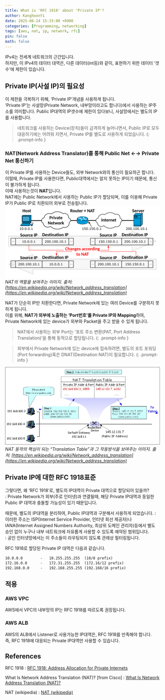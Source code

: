 ```yaml
---
title: What is 'RFC 1918' about 'Private IP'?
author: KanghoonYi
date: 2025-06-24 15:33:00 +0900
categories: [Programming, networking]
tags: [aws, nat, ip, network, rfc]
pin: false
math: false
---
```


IPv4는 전세계 네트워크의 근간입니다.  
하지만, 이 IPv4의 데이터 대역은, 다른 데이터(int등)와 같이, 표현하기 위한 데이터 ‘갯수’에 제한이 있습니다.

## Private IP(사설 IP)의 필요성

이 제한을 극복하기 위해, ‘Private IP’개념을 사용하게 됩니다.  
‘Private IP’는 사설망(Private Network, 내부망이라고도 합니다)에서 사용하는 IP주소를 의미합니다. Public IP대역의 IP갯수에 제한이 있다보니, 사설망에서는 별도의 IP를 사용합니다.  

> 네트워크를 사용하는 Device(장치)들이 급격하게 늘어나면서, Public IP로 모두 대응하기에는 어려워 지면서, Private IP를 별도로 사용하게 되었습니다.
{: .prompt-info }

### NAT(Network Address Translator)를 통해 Public Net ←→ Private Net 통신하기

이 Private IP를 사용하는 Device들도, 외부 Network와의 통신이 필요하곤 합니다. 이럴때, Private IP를 사용한다면, Public대역에서는 알지 못하는 IP이기 때문에, 통신이 불가하게 됩니다.  
이때 사용하는것이 **NAT**입니다.  
NAT에는 Public Network에서 사용하는 Public IP가 할당되며, 이를 이용해 Private IP가 Public IP로 치환되어 외부로 전송됩니다.  
![NAT의 역할을 보여주는 이미지.](/assets/img/for-post/What%20is%20RFC1918/image.png)
_NAT의 역할을 보여주는 이미지. 출처: [https://en.wikipedia.org/wiki/Network_address_translation](https://en.wikipedia.org/wiki/Network_address_translation)_

NAT가 단순히 IP만 치환한다면, Private Network에 있는 여러 Device를 구분하지 못하게 됩니다.  
이를 위해, **NAT가 외부에 노출하는 ‘Port번호’를 Private IP와 Mapping**하여, Private Network에 있는 device가 외부와 Packet을 주고 받을 수 있게 됩니다.


> NAT에서 사용하는 외부 Port는 ‘포트 주소 변환(PAT, Port Address Translation)’을 통해 동적으로 할당됩니다.
{: .prompt-info }
  

> 외부에서 Private Network에 있는 device에 접속하려면, 별도의 포트 포워딩(Port forwarding)혹은 DNAT(Destination NAT)이 필요합니다.
{: .prompt-info }

![NAT 동작의 핵심이 되는 “Translation Table”과 그 작동방식을 보여주는 이미지.](/assets/img/for-post/What%20is%20RFC1918/image%201.png)
_NAT 동작의 핵심이 되는 “Translation Table”과 그 작동방식을 보여주는 이미지. 출처: [https://en.wikipedia.org/wiki/Network_address_translation](https://en.wikipedia.org/wiki/Network_address_translation)_

## Private IP에 대한 RFC 1918표준

그렇다면, 왜 ‘RFC 1918’로, 별도의 IP대역이 Private 대역으로 할당되어 있을까?  
: Private Network가 외부(주로 인터넷)과 연결될때, 해당 Private IP대역과 동일한 Public IP 대역과 충돌할 가능성이 있기 때문입니다.
  
    
때문에, 별도의 IP대역을 분리하여, Public IP대역과 구분해서 사용하게 되었습니다.
: 이러한 주소는 ISP(Internet Service Provider, 인터넷 회선 제공자)나 IANA(Internet Assigned Numbers Authority, 최상위 도메인 관리자)등에서 별도 승인 없이 누구나 내부 네트워크에 자유롭게 사용할 수 있도록 예약된 범위입니다.  
: 공인 인터넷망에서는 이 주소들이 라우팅되지 않도록 관례상 필터링됩니다.

RFC 1918로 할당된 Private IP 대역은 다음과 같습니다.

```text
10.0.0.0        -   10.255.255.255  (10/8 prefix)
172.16.0.0      -   172.31.255.255  (172.16/12 prefix)
192.168.0.0     -   192.168.255.255 (192.168/16 prefix)
```

## 적용

### AWS VPC

AWS에서 VPC의 내부망의 IP는 RFC 1918를 따르도록 권장됩니다.

### AWS ALB

AWS의 ALB에서 Listener로 사용가능한 IP대역은, RFC 1918를 만족해야 합니다.  
즉, RFC 1918에 대응되는 Private IP대역만 사용할 수 있습니다.

## References
RFC 1918
: [RFC 1918: Address Allocation for Private Internets](https://datatracker.ietf.org/doc/html/rfc1918)

What Is Network Address Translation (NAT)? \[from Cisco\]
: [What Is Network Address Translation (NAT)?](https://www.cisco.com/site/us/en/learn/topics/networking/what-is-network-address-translation-nat.html?utm_source=chatgpt.com)

NAT (wikipedia)
: [NAT (wikipedia)](https://en.wikipedia.org/wiki/Network_address_translation)
